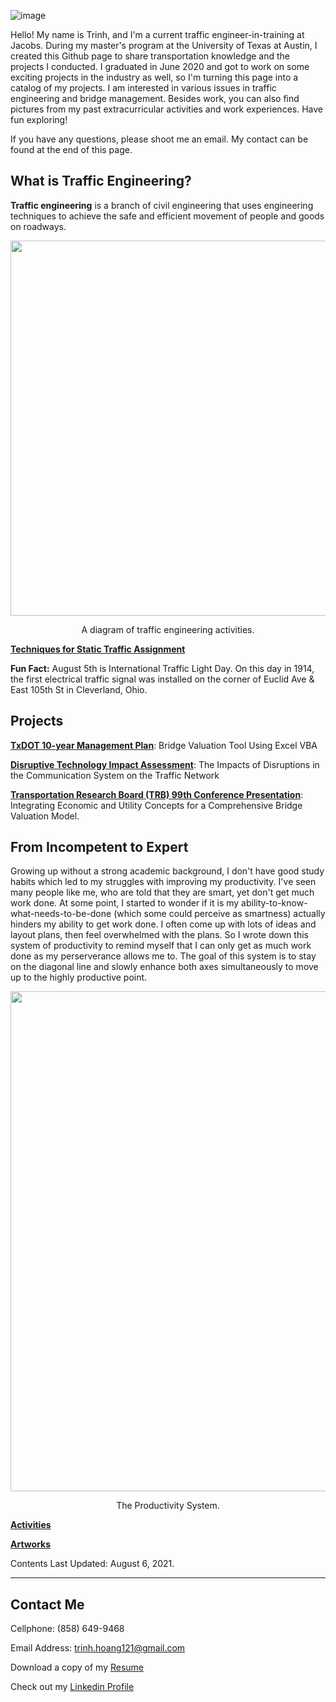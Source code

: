 ![image](https://user-images.githubusercontent.com/47671910/128555404-e7c6f2b6-ac1d-411a-b5b6-24e06b8da328.png)


Hello! My name is Trinh, and I'm a current traffic engineer-in-training at Jacobs. During my master's program at the University of Texas at Austin, I created this Github page to share transportation knowledge and the projects I conducted. I graduated in June 2020 and got to work on some exciting projects in the industry as well, so I'm turning this page into a catalog of my projects. I am interested in various issues in traffic engineering and bridge management. Besides work, you can also find pictures from my past extracurricular activities and work experiences. Have fun exploring!

If you have any questions, please shoot me an email. My contact can be found at the end of this page.

## What is Traffic Engineering?
**Traffic engineering** is a branch of civil engineering that uses engineering techniques to achieve the safe and efficient movement of people and goods on roadways.
<p align="center">
  <img width="600" src="https://user-images.githubusercontent.com/47671910/71696087-a9209900-2d79-11ea-9f10-94166cceb84d.png">
</p>
<p align="center">
  A diagram of traffic engineering activities.
</p>

[**Techniques for Static Traffic Assignment**](https://github.com/trinhshub/trinhshub.github.io/files/4017511/Organization.Chart.of.Transportation.Network.Analysis.pdf)

**Fun Fact:** August 5th is International Traffic Light Day. On this day in 1914, the first electrical traffic signal was installed on the corner of Euclid Ave & East 105th St in Cleverland, Ohio.

## Projects

[**TxDOT 10-year Management Plan**](https://trinhshub.github.io/Bridge-Management/): Bridge Valuation Tool Using Excel VBA

[**Disruptive Technology Impact Assessment**](https://trinhshub.github.io/Navigation-Systems-Disruptions/): The Impacts of Disruptions in the Communication System on the Traffic Network

[**Transportation Research Board (TRB) 99th Conference Presentation**](https://trinhshub.github.io/Papers/): Integrating Economic and Utility Concepts for a Comprehensive Bridge Valuation Model.

## From Incompetent to Expert
Growing up without a strong academic background, I don't have good study habits which led to my struggles with improving my productivity. I've seen many people like me, who are told that they are smart, yet don't get much work done. At some point, I started to wonder if it is my ability-to-know-what-needs-to-be-done (which some could perceive as smartness) actually hinders my ability to get work done. I often come up with lots of ideas and layout plans, then feel overwhelmed with the plans. So I wrote down this system of productivity to remind myself that I can only get as much work done as my perserverance allows me to. The goal of this system is to stay on the diagonal line and slowly enhance both axes simultaneously to move up to the highly productive point.

<p align="center">
  <img width="800" src="https://user-images.githubusercontent.com/47671910/128549141-17367fd9-5970-4220-a6b6-b9fd9805223c.png">
</p>

<p align="center">
  The Productivity System.
</p>

[**Activities**](https://trinhshub.github.io/Activities/)

[**Artworks**](https://trinhshub.github.io/Artworks/)
  
Contents Last Updated: August 6, 2021.

____________________________________________________________________________________________________________________________

## Contact Me

Cellphone: (858) 649-9468

Email Address: trinh.hoang121@gmail.com

Download a copy of my [Resume](https://github.com/trinhshub/Navigation-Systems-Disruptions/files/3821247/Resume.-.Trinh.Hoang.docx)

Check out my [Linkedin Profile](https://www.linkedin.com/in/trinhhoang1/)



